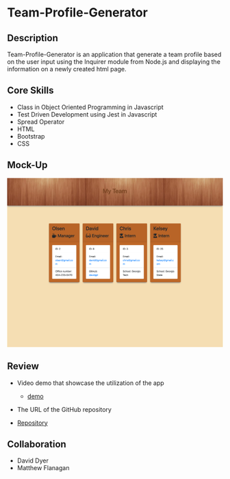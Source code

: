 # Team-Profile-Generator

## Description
Team-Profile-Generator is an application that generate a team profile based on the user input using the Inquirer module from Node.js and displaying the information on a newly created html page.

## Core Skills

* Class in Object Oriented Programming in Javascript
* Test Driven Development using Jest in Javascript
* Spread Operator
* HTML
* Bootstrap
* CSS


## Mock-Up


![Team-Profile ](./dist/image/Team.png)


## Review

* Video demo that showcase the utilization of the app
  * [demo](https://watch.screencastify.com/v/fMielrRVx4pShcI7LTGr)

* The URL of the GitHub repository 
* [Repository](https://github.com/Chrisolsen1993/Team-Profile-Generator)

## Collaboration
* David Dyer
* Matthew Flanagan